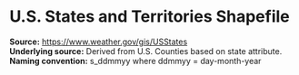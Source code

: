 # U.S. States and Territories Shapefile

**Source:** https://www.weather.gov/gis/USStates <br>
**Underlying source:** Derived from U.S. Counties based on state attribute. <br>
**Naming convention:** s_ddmmyy  where ddmmyy = day-month-year